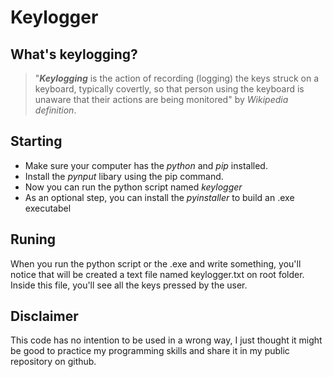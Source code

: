 # Keylogger

## What's keylogging?

> "___Keylogging___ is the action of recording (logging) the keys struck on a keyboard, typically covertly, so that person using the keyboard is unaware that their actions are being monitored" by _Wikipedia definition_.

## Starting

- Make sure your computer has the _python_ and _pip_ installed.
- Install the _pynput_ libary using the pip command.
- Now you can run the python script named _keylogger_
- As an optional step, you can install the _pyinstaller_ to build an .exe executabel

## Runing

When you run the python script or the .exe and write something, you'll notice that will be created a text file named keylogger.txt on root folder. Inside this file, you'll see all the keys pressed by the user.

## Disclaimer

This code has no intention to be used in a wrong way, I just thought it might be good to practice my programming skills and share it in my public repository on github.


